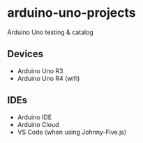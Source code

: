 # arduino-uno-projects

Arduino Uno testing &amp; catalog

## Devices

- Arduino Uno R3
- Arduino Uno R4 (wifi)

## IDEs

- Arduino IDE
- Arduino Cloud
- VS Code (when using Johnny-Five.js)
